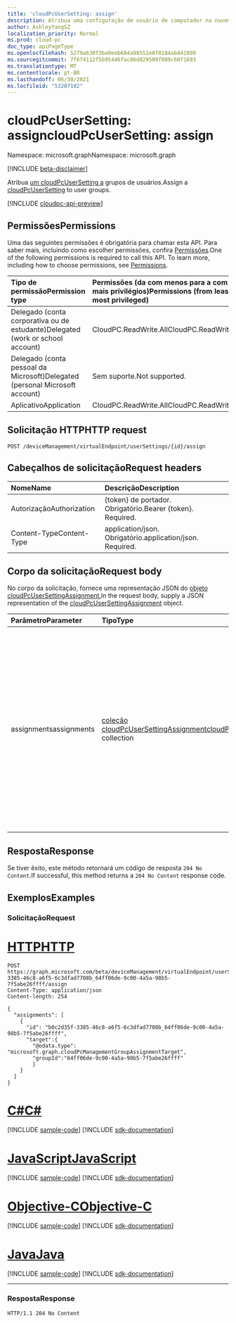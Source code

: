 ```yaml
---
title: 'cloudPcUserSetting: assign'
description: Atribua uma configuração de usuário de computador na nuvem a grupos de usuários.
author: AshleyYangSZ
localization_priority: Normal
ms.prod: cloud-pc
doc_type: apiPageType
ms.openlocfilehash: 5279a630f3ba9eeb684a98552e8f0184ab441098
ms.sourcegitcommit: 7f674112f5b95446fac86d829509f889c60f1693
ms.translationtype: MT
ms.contentlocale: pt-BR
ms.lasthandoff: 06/30/2021
ms.locfileid: "53207102"
---
```

# <a name="cloudpcusersetting-assign"></a><span data-ttu-id="1cc6e-103">cloudPcUserSetting: assign</span><span class="sxs-lookup"><span data-stu-id="1cc6e-103">cloudPcUserSetting: assign</span></span>

<span data-ttu-id="1cc6e-104">Namespace: microsoft.graph</span><span class="sxs-lookup"><span data-stu-id="1cc6e-104">Namespace: microsoft.graph</span></span>

[!INCLUDE [beta-disclaimer](../../includes/beta-disclaimer.md)]

<span data-ttu-id="1cc6e-105">Atribua [um cloudPcUserSetting a](../resources/cloudpcusersetting.md) grupos de usuários.</span><span class="sxs-lookup"><span data-stu-id="1cc6e-105">Assign a [cloudPcUserSetting](../resources/cloudpcusersetting.md) to user groups.</span></span>

[!INCLUDE [cloudpc-api-preview](../../includes/cloudpc-api-preview.md)]

## <a name="permissions"></a><span data-ttu-id="1cc6e-106">Permissões</span><span class="sxs-lookup"><span data-stu-id="1cc6e-106">Permissions</span></span>

<span data-ttu-id="1cc6e-p101">Uma das seguintes permissões é obrigatória para chamar esta API. Para saber mais, incluindo como escolher permissões, confira [Permissões](/graph/permissions-reference).</span><span class="sxs-lookup"><span data-stu-id="1cc6e-p101">One of the following permissions is required to call this API. To learn more, including how to choose permissions, see [Permissions](/graph/permissions-reference).</span></span>

|<span data-ttu-id="1cc6e-109">Tipo de permissão</span><span class="sxs-lookup"><span data-stu-id="1cc6e-109">Permission type</span></span>|<span data-ttu-id="1cc6e-110">Permissões (da com menos para a com mais privilégios)</span><span class="sxs-lookup"><span data-stu-id="1cc6e-110">Permissions (from least to most privileged)</span></span>|
|:---|:---|
|<span data-ttu-id="1cc6e-111">Delegado (conta corporativa ou de estudante)</span><span class="sxs-lookup"><span data-stu-id="1cc6e-111">Delegated (work or school account)</span></span>|<span data-ttu-id="1cc6e-112">CloudPC.ReadWrite.All</span><span class="sxs-lookup"><span data-stu-id="1cc6e-112">CloudPC.ReadWrite.All</span></span>|
|<span data-ttu-id="1cc6e-113">Delegado (conta pessoal da Microsoft)</span><span class="sxs-lookup"><span data-stu-id="1cc6e-113">Delegated (personal Microsoft account)</span></span>|<span data-ttu-id="1cc6e-114">Sem suporte.</span><span class="sxs-lookup"><span data-stu-id="1cc6e-114">Not supported.</span></span>|
|<span data-ttu-id="1cc6e-115">Aplicativo</span><span class="sxs-lookup"><span data-stu-id="1cc6e-115">Application</span></span>|<span data-ttu-id="1cc6e-116">CloudPC.ReadWrite.All</span><span class="sxs-lookup"><span data-stu-id="1cc6e-116">CloudPC.ReadWrite.All</span></span>|

## <a name="http-request"></a><span data-ttu-id="1cc6e-117">Solicitação HTTP</span><span class="sxs-lookup"><span data-stu-id="1cc6e-117">HTTP request</span></span>

<!-- {
  "blockType": "ignored"
}
-->

``` http
POST /deviceManagement/virtualEndpoint/userSettings/{id}/assign
```

## <a name="request-headers"></a><span data-ttu-id="1cc6e-118">Cabeçalhos de solicitação</span><span class="sxs-lookup"><span data-stu-id="1cc6e-118">Request headers</span></span>

|<span data-ttu-id="1cc6e-119">Nome</span><span class="sxs-lookup"><span data-stu-id="1cc6e-119">Name</span></span>|<span data-ttu-id="1cc6e-120">Descrição</span><span class="sxs-lookup"><span data-stu-id="1cc6e-120">Description</span></span>|
|:---|:---|
|<span data-ttu-id="1cc6e-121">Autorização</span><span class="sxs-lookup"><span data-stu-id="1cc6e-121">Authorization</span></span>|<span data-ttu-id="1cc6e-p102">{token} de portador. Obrigatório.</span><span class="sxs-lookup"><span data-stu-id="1cc6e-p102">Bearer {token}. Required.</span></span>|
|<span data-ttu-id="1cc6e-124">Content-Type</span><span class="sxs-lookup"><span data-stu-id="1cc6e-124">Content-Type</span></span>|<span data-ttu-id="1cc6e-p103">application/json. Obrigatório.</span><span class="sxs-lookup"><span data-stu-id="1cc6e-p103">application/json. Required.</span></span>|

## <a name="request-body"></a><span data-ttu-id="1cc6e-127">Corpo da solicitação</span><span class="sxs-lookup"><span data-stu-id="1cc6e-127">Request body</span></span>

<span data-ttu-id="1cc6e-128">No corpo da solicitação, fornece uma representação JSON do [objeto cloudPcUserSettingAssignment.](../resources/cloudpcusersettingassignment.md)</span><span class="sxs-lookup"><span data-stu-id="1cc6e-128">In the request body, supply a JSON representation of the [cloudPcUserSettingAssignment](../resources/cloudpcusersettingassignment.md) object.</span></span>

|<span data-ttu-id="1cc6e-129">Parâmetro</span><span class="sxs-lookup"><span data-stu-id="1cc6e-129">Parameter</span></span>|<span data-ttu-id="1cc6e-130">Tipo</span><span class="sxs-lookup"><span data-stu-id="1cc6e-130">Type</span></span>|<span data-ttu-id="1cc6e-131">Descrição</span><span class="sxs-lookup"><span data-stu-id="1cc6e-131">Description</span></span>|
|:---|:---|:---|
|<span data-ttu-id="1cc6e-132">assignments</span><span class="sxs-lookup"><span data-stu-id="1cc6e-132">assignments</span></span>|<span data-ttu-id="1cc6e-133">[coleção cloudPcUserSettingAssignment](../resources/cloudpcusersettingassignment.md)</span><span class="sxs-lookup"><span data-stu-id="1cc6e-133">[cloudPcUserSettingAssignment](../resources/cloudpcusersettingassignment.md) collection</span></span> | <span data-ttu-id="1cc6e-134">A coleção de recursos de configuração do usuário do computador na nuvem a serem atribuídos ao grupo de destino correspondente.</span><span class="sxs-lookup"><span data-stu-id="1cc6e-134">The collection of cloud PC user setting resources each to be assigned to the corresponding target group.</span></span> <span data-ttu-id="1cc6e-135">Atualmente, Microsoft 365 grupos de segurança e grupos de segurança no Azure AD são suportados.</span><span class="sxs-lookup"><span data-stu-id="1cc6e-135">Only Microsoft 365 groups and security groups in Azure AD are currently supported.</span></span> |

## <a name="response"></a><span data-ttu-id="1cc6e-136">Resposta</span><span class="sxs-lookup"><span data-stu-id="1cc6e-136">Response</span></span>

<span data-ttu-id="1cc6e-137">Se tiver êxito, este método retornará um código de resposta `204 No Content`.</span><span class="sxs-lookup"><span data-stu-id="1cc6e-137">If successful, this method returns a `204 No Content` response code.</span></span>

## <a name="examples"></a><span data-ttu-id="1cc6e-138">Exemplos</span><span class="sxs-lookup"><span data-stu-id="1cc6e-138">Examples</span></span>

### <a name="request"></a><span data-ttu-id="1cc6e-139">Solicitação</span><span class="sxs-lookup"><span data-stu-id="1cc6e-139">Request</span></span>

# <a name="http"></a>[<span data-ttu-id="1cc6e-140">HTTP</span><span class="sxs-lookup"><span data-stu-id="1cc6e-140">HTTP</span></span>](#tab/http)
<!-- {
  "blockType": "request",
  "name": "cloudpcusersetting_assign"
}
-->
``` http
POST https://graph.microsoft.com/beta/deviceManagement/virtualEndpoint/userSettings/b0c2d35f-3385-46c8-a6f5-6c3dfad7708b_64ff06de-9c00-4a5a-98b5-7f5abe26ffff/assign
Content-Type: application/json
Content-length: 254

{
  "assignments": [
    {
      "id": "b0c2d35f-3385-46c8-a6f5-6c3dfad7708b_64ff06de-9c00-4a5a-98b5-7f5abe26ffff",
      "target":{
        "@odata.type": "microsoft.graph.cloudPcManagementGroupAssignmentTarget",
        "groupId":"64ff06de-9c00-4a5a-98b5-7f5abe26ffff"
        }
    }
  ]
}
```
# <a name="c"></a>[<span data-ttu-id="1cc6e-141">C#</span><span class="sxs-lookup"><span data-stu-id="1cc6e-141">C#</span></span>](#tab/csharp)
[!INCLUDE [sample-code](../includes/snippets/csharp/cloudpcusersetting-assign-csharp-snippets.md)]
[!INCLUDE [sdk-documentation](../includes/snippets/snippets-sdk-documentation-link.md)]

# <a name="javascript"></a>[<span data-ttu-id="1cc6e-142">JavaScript</span><span class="sxs-lookup"><span data-stu-id="1cc6e-142">JavaScript</span></span>](#tab/javascript)
[!INCLUDE [sample-code](../includes/snippets/javascript/cloudpcusersetting-assign-javascript-snippets.md)]
[!INCLUDE [sdk-documentation](../includes/snippets/snippets-sdk-documentation-link.md)]

# <a name="objective-c"></a>[<span data-ttu-id="1cc6e-143">Objective-C</span><span class="sxs-lookup"><span data-stu-id="1cc6e-143">Objective-C</span></span>](#tab/objc)
[!INCLUDE [sample-code](../includes/snippets/objc/cloudpcusersetting-assign-objc-snippets.md)]
[!INCLUDE [sdk-documentation](../includes/snippets/snippets-sdk-documentation-link.md)]

# <a name="java"></a>[<span data-ttu-id="1cc6e-144">Java</span><span class="sxs-lookup"><span data-stu-id="1cc6e-144">Java</span></span>](#tab/java)
[!INCLUDE [sample-code](../includes/snippets/java/cloudpcusersetting-assign-java-snippets.md)]
[!INCLUDE [sdk-documentation](../includes/snippets/snippets-sdk-documentation-link.md)]

---



### <a name="response"></a><span data-ttu-id="1cc6e-145">Resposta</span><span class="sxs-lookup"><span data-stu-id="1cc6e-145">Response</span></span>

<!-- {
  "blockType": "response",
  "truncated": true
}
-->
``` http
HTTP/1.1 204 No Content
```

